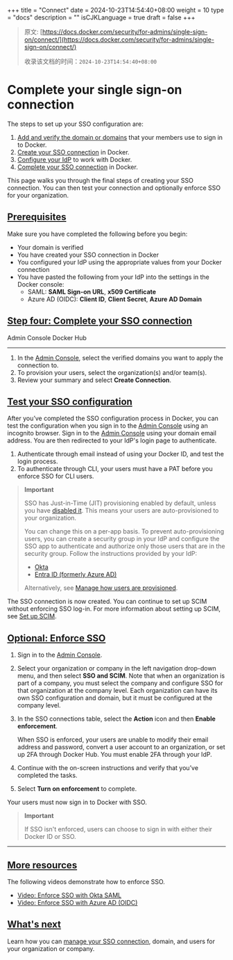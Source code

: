 +++
title = "Connect"
date = 2024-10-23T14:54:40+08:00
weight = 10
type = "docs"
description = ""
isCJKLanguage = true
draft = false
+++

> 原文: [https://docs.docker.com/security/for-admins/single-sign-on/connect/](https://docs.docker.com/security/for-admins/single-sign-on/connect/)
>
> 收录该文档的时间：`2024-10-23T14:54:40+08:00`

# Complete your single sign-on connection

The steps to set up your SSO configuration are:

1. [Add and verify the domain or domains](https://docs.docker.com/security/for-admins/single-sign-on/configure#step-one-add-and-verify-your-domain) that your members use to sign in to Docker.
2. [Create your SSO connection](https://docs.docker.com/security/for-admins/single-sign-on/configure#step-two-create-an-sso-connection-in-docker) in Docker.
3. [Configure your IdP](https://docs.docker.com/security/for-admins/single-sign-on/configure/configure-idp#step-three-configure-your-idp-to-work-with-docker) to work with Docker.
4. [Complete your SSO connection](https://docs.docker.com/security/for-admins/single-sign-on/connect/#step-four-complete-your-sso-connection) in Docker.

This page walks you through the final steps of creating your SSO connection. You can then test your connection and optionally enforce SSO for your organization.

## [Prerequisites](https://docs.docker.com/security/for-admins/single-sign-on/connect/#prerequisites)

Make sure you have completed the following before you begin:

- Your domain is verified
- You have created your SSO connection in Docker
- You configured your IdP using the appropriate values from your Docker connection
- You have pasted the following from your IdP into the settings in the Docker console:
  - SAML: **SAML Sign-on URL**, **x509 Certificate**
  - Azure AD (OIDC): **Client ID**, **Client Secret**, **Azure AD Domain**

## [Step four: Complete your SSO connection](https://docs.docker.com/security/for-admins/single-sign-on/connect/#step-four-complete-your-sso-connection)

Admin Console Docker Hub

------

1. In the [Admin Console](https://admin.docker.com/), select the verified domains you want to apply the connection to.
2. To provision your users, select the organization(s) and/or team(s).
3. Review your summary and select **Create Connection**.

## [Test your SSO configuration](https://docs.docker.com/security/for-admins/single-sign-on/connect/#test-your-sso-configuration)

After you’ve completed the SSO configuration process in Docker, you can test the configuration when you sign in to the [Admin Console](https://admin.docker.com/) using an incognito browser. Sign in to the [Admin Console](https://admin.docker.com/) using your domain email address. You are then redirected to your IdP's login page to authenticate.

1. Authenticate through email instead of using your Docker ID, and test the login process.
2. To authenticate through CLI, your users must have a PAT before you enforce SSO for CLI users.

> **Important**
>
> 
>
> SSO has Just-in-Time (JIT) provisioning enabled by default, unless you have [disabled it](https://docs.docker.com/security/for-admins/provisioning/just-in-time/#sso-authentication-with-jit-provisioning-disabled). This means your users are auto-provisioned to your organization.
>
> You can change this on a per-app basis. To prevent auto-provisioning users, you can create a security group in your IdP and configure the SSO app to authenticate and authorize only those users that are in the security group. Follow the instructions provided by your IdP:
>
> - [Okta](https://help.okta.com/en-us/Content/Topics/Security/policies/configure-app-signon-policies.htm)
> - [Entra ID (formerly Azure AD)](https://learn.microsoft.com/en-us/azure/active-directory/develop/howto-restrict-your-app-to-a-set-of-users)
>
> Alternatively, see [Manage how users are provisioned](https://docs.docker.com/security/for-admins/single-sign-on/manage/#manage-how-users-are-provisioned).

The SSO connection is now created. You can continue to set up SCIM without enforcing SSO log-in. For more information about setting up SCIM, see [Set up SCIM](https://docs.docker.com/security/for-admins/provisioning/scim/).

## [Optional: Enforce SSO](https://docs.docker.com/security/for-admins/single-sign-on/connect/#optional-enforce-sso)

1. Sign in to the [Admin Console](https://admin.docker.com/).

2. Select your organization or company in the left navigation drop-down menu, and then select **SSO and SCIM**. Note that when an organization is part of a company, you must select the company and configure SSO for that organization at the company level. Each organization can have its own SSO configuration and domain, but it must be configured at the company level.

3. In the SSO connections table, select the **Action** icon and then **Enable enforcement**.

   When SSO is enforced, your users are unable to modify their email address and password, convert a user account to an organization, or set up 2FA through Docker Hub. You must enable 2FA through your IdP.

4. Continue with the on-screen instructions and verify that you’ve completed the tasks.

5. Select **Turn on enforcement** to complete.

Your users must now sign in to Docker with SSO.

> **Important**
>
> 
>
> If SSO isn't enforced, users can choose to sign in with either their Docker ID or SSO.

------

## [More resources](https://docs.docker.com/security/for-admins/single-sign-on/connect/#more-resources)

The following videos demonstrate how to enforce SSO.

- [Video: Enforce SSO with Okta SAML](https://youtu.be/c56YECO4YP4?feature=shared&t=1072)
- [Video: Enforce SSO with Azure AD (OIDC)](https://youtu.be/bGquA8qR9jU?feature=shared&t=1087)

## [What's next](https://docs.docker.com/security/for-admins/single-sign-on/connect/#whats-next)

Learn how you can [manage your SSO connection](https://docs.docker.com/security/for-admins/single-sign-on/manage/), domain, and users for your organization or company.
